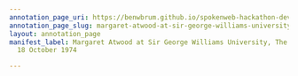 ```yaml
---
annotation_page_uri: https://benwbrum.github.io/spokenweb-hackathon-development-noterms/annotations/margaret-atwood-at-sir-george-williams-university-the-poetry-series-18-october-1974-canvas-1-audience.json
annotation_page_slug: margaret-atwood-at-sir-george-williams-university-the-poetry-series-18-october-1974-canvas-1-audience
layout: annotation_page
manifest_label: Margaret Atwood at Sir George Williams University, The Poetry Series,
  18 October 1974

---
```

